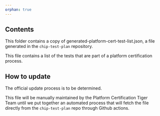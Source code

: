 ```yaml
---
orphan: true
---
```


## Contents

This folder contains a copy of generated-platform-cert-test-list.json, a file
generated in the `chip-test-plan` repository.

This file contains a list of the tests that are part of a platform certification
process.

## How to update

The official update process is to be determined.

This file will be manually maintained by the Platform Certification Tiger Team
until we put together an automated process that will fetch the file directly
from the `chip-test-plan` repo through Github actions.
